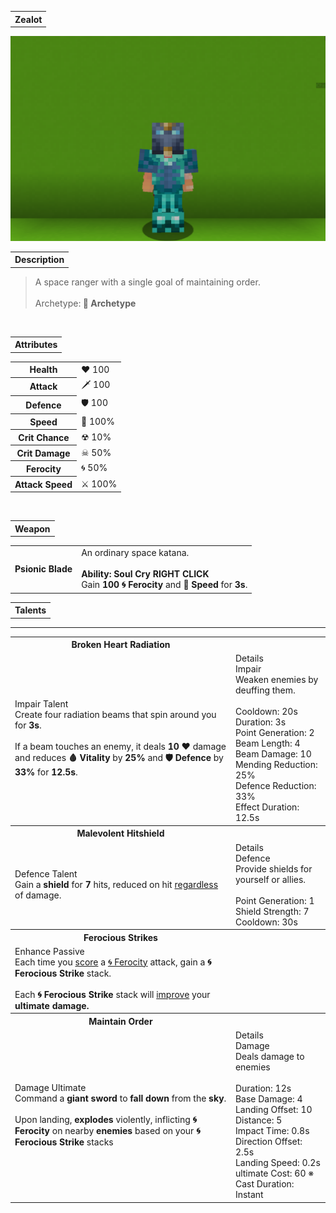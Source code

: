 <table>
    <tr>
        <th>Zealot</th>
    </tr>
</table>

![Zealot Selfie](Zealot.png)

<table>
    <tr>
        <th>Description</th>
    </tr>
</table>

>A space ranger with a single goal of maintaining order.
<br><br>Archetype:<b> 💢 Archetype</b>


<br>
<table>
    <tr>
        <th>Attributes</th>
    </tr>
</table>
<table>
  <tr>
    <th>Health</th>
    <td>♥ 100</td>
  </tr>
    <th>Attack</th>
    <td>🗡 100</td>
  <tr>
    <th>Defence</th>
    <td>🛡 100</td>
  </tr>
  <tr>
    <th>Speed</th>
    <td>🌊 100%</td>
  </tr>
  <tr>
    <th>Crit Chance</th>
    <td>☢ 10%</td>
  </tr>
  <tr>
    <th>Crit Damage</th>
    <td>☠ 50%</td>
  </tr>
  <tr>
    <th>Ferocity</th>
    <td>🌀 50%</td>
  </tr>
  <tr>
    <th>Attack Speed</th>
    <td>⚔ 100%</td>
  </tr>
</table>
<br>

<table>
    <tr>
        <th>Weapon</th>
    </tr>
</table>
<table>
    <tr>
        <td><b>Psionic Blade</b></td>
        <td>
          An ordinary space katana.
          <br><br><b>Ability: Soul Cry RIGHT CLICK</b>
          <br>Gain <b>100 🌀 Ferocity</b> and <b>🌊 Speed</b> for <b>3s</b>.
        </td>
    </tr>
</table>

<table>
    <tr>
        <th>Talents</th>
    </tr>
</table>

---
<table>
<tr>
  <th>Broken Heart Radiation</th>
  <th></th>
</tr>
<tr>
  <td>
      Impair Talent
      <br>Create four radiation beams that spin around you for <b>3s</b>.
      <br><br>If a beam touches an enemy, it deals <b>10 ♥</b> damage and reduces <b>🩸 Vitality</b> by <b>25%</b> and <b>🛡 Defence</b> by <b>33%</b> for <b>12.5s</b>.
  </td>
  <td>
      Details
      <br>Impair
      <br>Weaken enemies by deuffing them.
      <br><br>Cooldown: 20s
      <br>Duration: 3s
      <br>Point Generation: 2
      <br>Beam Length: 4
      <br>Beam Damage: 10
      <br>Mending Reduction: 25%
      <br>Defence Reduction: 33%
      <br>Effect Duration: 12.5s
  </td>
</tr>

<tr>
  <th>Malevolent Hitshield</th>
  <th></th>
</tr>
<tr>
  <td>
      Defence Talent
      <br>Gain a <b>shield</b> for <b>7</b> hits, reduced on hit <u>regardless</u> of damage.
  </td>
  <td>
      Details
      <br>Defence
      <br>Provide shields for yourself or allies.
      <br><br>Point Generation: 1
      <br>Shield Strength: 7
      <br>Cooldown: 30s
  </td>
</tr>

<tr>
  <th>Ferocious Strikes</th>
  <th></th>
</tr>
<tr>
  <td>
      Enhance Passive
      <br>Each time you <u>score</u> a <u>🌀 Ferocity</u> attack, gain a <b>🌀 Ferocious Strike</b> stack.
      <br><br> Each <b>🌀 Ferocious Strike</b> stack will <u>improve</u> your <b>ultimate damage<b>.
  </td>
  <td></td>
</tr>

<tr>
  <th>Maintain Order</th>
  <th></th>
</tr>
<tr>
  <td>
      Damage Ultimate
      <br>Command a <b>giant sword</b> to <b>fall down</b> from the <b>sky</b>.
      <br><br>Upon landing, <b>explodes</b> violently, inflicting <b>🌀 Ferocity</b> on nearby <b>enemies</b> based on your <b>🌀 Ferocious Strike</b> stacks
  </td>
  <td>
      Details
      <br>Damage
      <br>Deals damage to enemies
      <br><br>Duration: 12s
      <br>Base Damage: 4
      <br>Landing Offset: 10
      <br>Distance: 5
      <br>Impact Time: 0.8s
      <br>Direction Offset: 2.5s
      <br>Landing Speed: 0.2s
      <br>ultimate Cost: 60 ※
      <br>Cast Duration: Instant
  </td>
</tr>
</table>